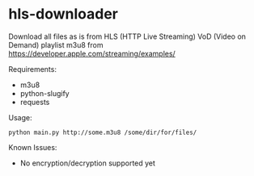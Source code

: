 # hls-downloader

Download all files as is from HLS (HTTP Live Streaming) VoD (Video on Demand) playlist m3u8 from <https://developer.apple.com/streaming/examples/>

Requirements:

* m3u8
* python-slugify
* requests

Usage:

```shell
python main.py http://some.m3u8 /some/dir/for/files/
```

Known Issues:

* No encryption/decryption supported yet
